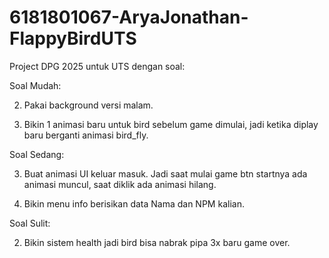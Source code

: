 # 6181801067-AryaJonathan-FlappyBirdUTS
Project DPG 2025 untuk UTS dengan soal:

Soal Mudah:

2. Pakai background versi malam.

8. Bikin 1 animasi baru untuk bird sebelum game dimulai, jadi ketika diplay baru berganti animasi bird_fly.

Soal Sedang:

3. Buat animasi UI keluar masuk. Jadi saat mulai game btn startnya ada animasi muncul, saat diklik ada animasi hilang.

6. Bikin menu info berisikan data Nama dan NPM kalian.

Soal Sulit:

2. Bikin sistem health jadi bird bisa nabrak pipa 3x baru game over.
